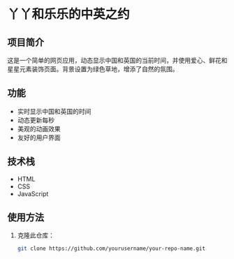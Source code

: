 # 丫丫和乐乐的中英之约

## 项目简介

这是一个简单的网页应用，动态显示中国和英国的当前时间，并使用爱心、鲜花和星星元素装饰页面。背景设置为绿色草地，增添了自然的氛围。

## 功能

- 实时显示中国和英国的时间
- 动态更新每秒
- 美观的动画效果
- 友好的用户界面

## 技术栈

- HTML
- CSS
- JavaScript

## 使用方法

1. 克隆此仓库：
   ```bash
   git clone https://github.com/yourusername/your-repo-name.git
